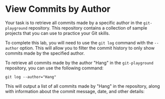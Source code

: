 # View Commits by Author

Your task is to retrieve all commits made by a specific author in the `git-playground` repository. This repository contains a collection of sample projects that you can use to practice your Git skills.

To complete this lab, you will need to use the `git log` command with the `--author` option. This will allow you to filter the commit history to only show commits made by the specified author.

To retrieve all commits made by the author "Hang" in the `git-playground` repository, you can use the following command:

```shell
git log --author="Hang"
```

This will output a list of all commits made by "Hang" in the repository, along with information about the commit message, date, and other details:

```shell

```

